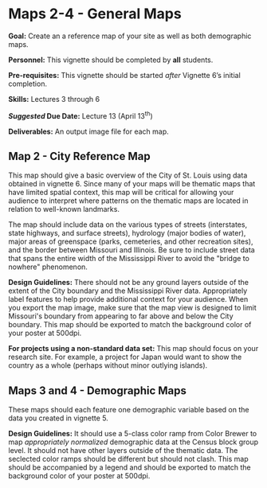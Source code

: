 # Maps 2-4 - General Maps

<div class="rmdgoal">
<p><strong>Goal:</strong> Create an a reference map of your site as well as both demographic maps.</p>
</div>

<div class="rmdpersonnel">
<p><strong>Personnel:</strong> This vignette should be completed by <strong>all</strong> students.</p>
</div>

<div class="rmdpre">
<p><strong>Pre-requisites:</strong> This vignette should be started <em>after</em> Vignette 6’s initial completion.</p>
</div>

<div class="rmdskills">
<p><strong>Skills:</strong> Lectures 3 through 6</p>
</div>

<div class="rmddue">
<p><strong><em>Suggested</em> Due Date:</strong> Lecture 13 (April 13<sup>th</sup>)</p>
</div>

<div class="rmddeliver">
<p><strong>Deliverables:</strong> An output image file for each map.</p>
</div>

## Map 2 - City Reference Map
This map should give a basic overview of the City of St. Louis using data obtained in vignette 6. Since many of your maps will be thematic maps that have limited spatial context, this map will be critical for allowing your audience to interpret where patterns on the thematic maps are located in relation to well-known landmarks.

The map should include data on the various types of streets (interstates, state highways, and surface streets), hydrology (major bodies of water), major areas of greenspace (parks, cemeteries, and other recreation sites), and the border between Missouri and Illinois. Be sure to include street data that spans the entire width of the Mississippi River to avoid the "bridge to nowhere" phenomenon.

**Design Guidelines:** There should not be any ground layers outside of the extent of the City boundary and the Mississippi River data. Appropriately label features to help provide additional context for your audience. When you export the map image, make sure that the map view is designed to limit Missouri's boundary from appearing to far above and below the City boundary. This map should be exported to match the background color of your poster at 500dpi.

<div class="rmdwarning">
<p><strong>For projects using a non-standard data set:</strong> This map should focus on your research site. For example, a project for Japan would want to show the country as a whole (perhaps without minor outlying islands).</p>
</div>

## Maps 3 and 4 - Demographic Maps
These maps should each feature one demographic variable based on the data you created in vignette 5.

**Design Guidelines:** It should use a 5-class color ramp from Color Brewer to map *appropriately normalized* demographic data at the Census block group level. It should not have other layers outside of the thematic data. The seclected color ramps should be different but should not clash. This map should be accompanied by a legend and should be exported to match the background color of your poster at 500dpi.
